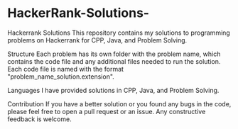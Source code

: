 # HackerRank-Solutions-
Hackerrank Solutions
This repository contains my solutions to programming problems on Hackerrank for CPP, Java, and Problem Solving.

Structure
Each problem has its own folder with the problem name, which contains the code file and any additional files needed to run the solution. Each code file is named with the format "problem_name_solution.extension".

Languages
I have provided solutions in CPP, Java, and Problem Solving.

Contribution
If you have a better solution or you found any bugs in the code, please feel free to open a pull request or an issue. Any constructive feedback is welcome.
